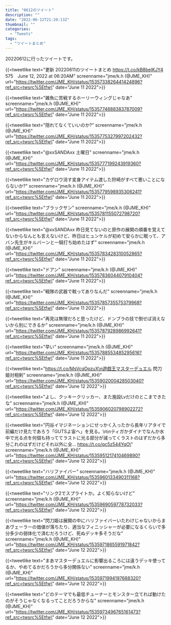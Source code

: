 ```yaml
---
title: "0612のツイート"
description: ""
date: "2022-06-12T21:20:13Z"
thumbnail: ""
categories:
  - "Tweets"
tags:
  - "ツイートまとめ"
---
```

20220612に行ったツイートです。
<!--more-->
{{<tweetlike text=\"更新 20220611のツイートまとめ https://t.co/kB8beIKJY4 575　June 12, 2022 at 06:20AM\" screenname=\"jme/k.h (@JME_KH)\" url=\"https://twitter.com/JME_KH/status/1535733826441424896?ref_src=twsrc%5Etfw\" date=\"June 11 2022\">}}

{{<tweetlike text=\"雑魚に苦戦するホーリーウィングじゃなあ\" screenname=\"jme/k.h (@JME_KH)\" url=\"https://twitter.com/JME_KH/status/1535774888383787009?ref_src=twsrc%5Etfw\" date=\"June 11 2022\">}}

{{<tweetlike text=\"隠れてなくていいのか?\" screenname=\"jme/k.h (@JME_KH)\" url=\"https://twitter.com/JME_KH/status/1535775327997202432?ref_src=twsrc%5Etfw\" date=\"June 11 2022\">}}

{{<tweetlike text=\"@xxSANDAxx 土曜日\" screenname=\"jme/k.h (@JME_KH)\" url=\"https://twitter.com/JME_KH/status/1535777199243919360?ref_src=twsrc%5Etfw\" date=\"June 11 2022\">}}

{{<tweetlike text=\"カゲロウ消す変身アイテム渡した狩崎がすべて悪いことにならないか?\" screenname=\"jme/k.h (@JME_KH)\" url=\"https://twitter.com/JME_KH/status/1535779598935306241?ref_src=twsrc%5Etfw\" date=\"June 11 2022\">}}

{{<tweetlike text=\"ブラックサン\" screenname=\"jme/k.h (@JME_KH)\" url=\"https://twitter.com/JME_KH/status/1535781155072798720?ref_src=twsrc%5Etfw\" date=\"June 11 2022\">}}

{{<tweetlike text=\"@xxSANDAxx 昨日見てないのと原作の展開の順番を覚えてないからなんとも言えないけど、昨日はヒュンケルが初めて安らかに眠って、アバン先生がキルバーンと一騎打ち始めたはず\" screenname=\"jme/k.h (@JME_KH)\" url=\"https://twitter.com/JME_KH/status/1535783428310052865?ref_src=twsrc%5Etfw\" date=\"June 11 2022\">}}

{{<tweetlike text=\"ドアン\" screenname=\"jme/k.h (@JME_KH)\" url=\"https://twitter.com/JME_KH/status/1535783604407910404?ref_src=twsrc%5Etfw\" date=\"June 11 2022\">}}

{{<tweetlike text=\"戦隊の武器で戟ってありなんだ\" screenname=\"jme/k.h (@JME_KH)\" url=\"https://twitter.com/JME_KH/status/1535785735575379968?ref_src=twsrc%5Etfw\" date=\"June 11 2022\">}}

{{<tweetlike text=\"再見は無理だろと思ったけど、ドンブラの技で倒せば消えないから別にできるか\" screenname=\"jme/k.h (@JME_KH)\" url=\"https://twitter.com/JME_KH/status/1535787928986992641?ref_src=twsrc%5Etfw\" date=\"June 11 2022\">}}

{{<tweetlike text=\"早い\" screenname=\"jme/k.h (@JME_KH)\" url=\"https://twitter.com/JME_KH/status/1535788553485295616?ref_src=twsrc%5Etfw\" date=\"June 11 2022\">}}

{{<tweetlike text=\"https://t.co/MsVcqDpzuX\n遊戯王マスターデュエル 閃刀姫対相剣\" screenname=\"jme/k.h (@JME_KH)\" url=\"https://twitter.com/JME_KH/status/1535902000428503040?ref_src=twsrc%5Etfw\" date=\"June 12 2022\">}}

{{<tweetlike text=\"よし、クッキークリッカー、また施設Lvだけのとこまできたな\" screenname=\"jme/k.h (@JME_KH)\" url=\"https://twitter.com/JME_KH/status/1535906020798902272?ref_src=twsrc%5Etfw\" date=\"June 12 2022\">}}

{{<tweetlike text=\"円谷イマジネーションにせっかく入ったから長年リアタイで前編だけ見たであろう「GUTSよ宙へ」を見る。\n\nティガかダイナでなんか水中で光る点を何個も持っててラストに光る部分が減ってくラストのはずだから多分これのはずだけどそれ以外に全… https://t.co/qc5z544YqO\" screenname=\"jme/k.h (@JME_KH)\" url=\"https://twitter.com/JME_KH/status/1535951217410469890?ref_src=twsrc%5Etfw\" date=\"June 12 2022\">}}

{{<tweetlike text=\"ハリファイバー\" screenname=\"jme/k.h (@JME_KH)\" url=\"https://twitter.com/JME_KH/status/1535960133490311168?ref_src=twsrc%5Etfw\" date=\"June 12 2022\">}}

{{<tweetlike text=\"リンク2でスプライトか。よく知らないけど\" screenname=\"jme/k.h (@JME_KH)\" url=\"https://twitter.com/JME_KH/status/1535969059778732033?ref_src=twsrc%5Etfw\" date=\"June 12 2022\">}}

{{<tweetlike text=\"閃刀姫は展開の中にハリファイバーいたわけじゃないからまあヴェーラーの価値が落ちたり、適当なフィニッシャーが必要になるくらいで多分多少の弱体化で済むだろうけど、死ぬデッキ多そうだな\" screenname=\"jme/k.h (@JME_KH)\" url=\"https://twitter.com/JME_KH/status/1535971865591971842?ref_src=twsrc%5Etfw\" date=\"June 12 2022\">}}

{{<tweetlike text=\"まあマスターデュエルに影響出るころには違うデッキ使ってるか、やめてるかだろうから多分関係ない\" screenname=\"jme/k.h (@JME_KH)\" url=\"https://twitter.com/JME_KH/status/1535971994197688320?ref_src=twsrc%5Etfw\" date=\"June 12 2022\">}}

{{<tweetlike text=\"どのテーマでも最低チューナーとモンスター立てれば動けたのがそうじゃなくなるってことだろうからな\" screenname=\"jme/k.h (@JME_KH)\" url=\"https://twitter.com/JME_KH/status/1535973496765161473?ref_src=twsrc%5Etfw\" date=\"June 12 2022\">}}


